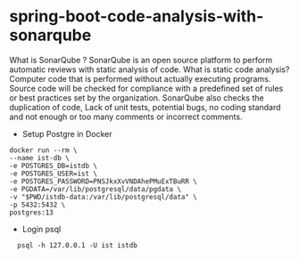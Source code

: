 # spring-boot-code-analysis-with-sonarqube
What is SonarQube ? SonarQube is an open source platform to perform automatic reviews with static analysis of code.  What is static code analysis? Computer code that is performed without actually executing programs. Source code will be checked for compliance with a predefined set of rules or best practices set by the organization.  SonarQube also checks the duplication of code, Lack of unit tests, potential bugs, no coding standard and not enough or too many comments or incorrect comments.


* Setup Postgre in Docker

```shell
docker run --rm \
--name ist-db \
-e POSTGRES_DB=istdb \
-e POSTGRES_USER=ist \
-e POSTGRES_PASSWORD=PNSJkxXvVNDAhePMuExTBuRR \
-e PGDATA=/var/lib/postgresql/data/pgdata \
-v "$PWD/istdb-data:/var/lib/postgresql/data" \
-p 5432:5432 \
postgres:13
```

* Login psql

```shell
  psql -h 127.0.0.1 -U ist istdb
```

